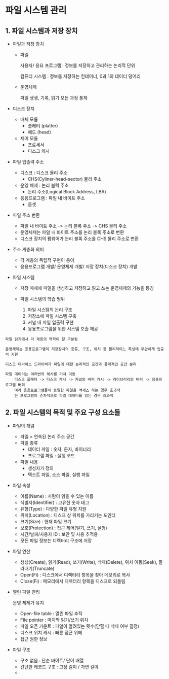 # 파일 시스템 관리
## 1. 파일 시스템과 저장 장치
- 파일과 저장 장치
  - 파일 
      
      사용자/ 응요 프로그램 : 정보를 저장하고 관리하는 논리적 단위
      
      컴퓨터 시스템 : 정보를 저장하는 컨테이너, 0과 1의 데이터 덩어리

  - 운영체제

      파일 생생, 기록, 읽기 모든 과정 통제

- 디스크 장치
  - 매체 모듈
    - 플래터 (platter)
    - 헤드 (head)
  - 제어 모듈
    - 프로세서
    - 디스크 캐시

- 파일 입출력 주소
  - 디스크 : 디스크 물리 주소
    - CHS(Cyliner-head-sector) 물리 주소
  - 운영 체제 : 논리 블럭 주소
    - 논리 주소(Logical Block Address, LBA)
  - 응용프로그램 : 파일 내 바이트 주소
    - 옵셋
  
- 파일 주소 변환

  - 파일 내 바이트 주소 -> 논리 블록 주소 -> CHS 물리 주소
  - 운영체제는 파일 내 바이트 주소를 논리 블록 주소로 변환
  - 디스크 장치의 펌웨어가 논리 블록 주소를 CHS 물리 주소로 변환

- 주소 계층화 의미
  - 각 계층의 독립적 구현이 용이
  - 응용프로그램 개발/ 운영체제 개발/ 저장 장치(디스크 장치) 개발

- 파일 시스템 
  - 저장 매체에 파일을 생성하고 저장하고 읽고 쓰는 운영체제의 기능을 통칭
  -  파일 시스템의 학습 범위
    
     1. 파일 시스템의 논리 구조 
     2. 저장소에 파일 시스템 구축
     3. 커널 내 파일 입출력 구현
     4. 응용프로그램을 위한 시스템 호출 제공

```
파일 읽기에서 각 계층의 역학이 잘 구분됨

운영체제는 응용프로그램이 저장장치의 종류, 구조, 위치 등 물리적이느 특성에 무관하게 입출력 지원

디스크 디바이스 드라이버가 파일에 대한 논리적인 공간과 물리적인 공간 분리

파일 데이터는 여러번의 복사를 거쳐 이동
    디스크 플레터 -> 디스크 캐시 -> 커널의 버퍼 캐시 -> 라이브러리의 버퍼 -> 응용프로그램 버퍼
    여러 응용프로그램들이 동일한 파일을 액세스 하는 경우 효과적
    한 프로그램이 순차적으로 파일 데이터를 읽는 경우 효과적
```

## 2. 파일 시스템의 목적 및 주요 구성 요소들
- 파일의 개념
  - 파일 = 연속된 논리 주소 공간
  - 파일 종류 
    - 데이터 파일 : 숫자, 문자, 바이너리
    - 프로그램 파일 : 실행 코드
  - 파일 내용
    - 생성자가 정의
    - 텍스트 파일, 소스 파일, 실행 파일
  
- 파일 속성
  - 이름(Name) : 사람이 읽을 수 있는 이름
  - 식별자(Identifier) : 고유한 숫자 태그
  - 유형(Type) : 다양한 파일 유형 지원
  - 위치(Location) : 디스크 상 위치를 가리키는 포인터
  - 크기(Size) : 현재 파일 크기
  - 보호(Protection) : 접근 제어(일기, 쓰기, 실행)
  - 시간/날짜/사용자 ID : 보안 및 사용 추적용
  - 모든 파일 정보는 디렉터리 구조에 저장

- 파일 연산
  - 생성(Create), 읽기(Read), 쓰기(Write), 삭제(Delete), 위치 이동(Seek), 잘라내기(Truncate)
  - Open(Fi) : 디스크에서 디렉터리 항목을 찾아 메모리로 복사
  - Close(Fi) : 메모리에서 디렉터리 항목을 디스크로 되돌림


- 열린 파일 관리

    운영 체제가 유지

  - Open-file table : 열린 파일 추적
  - File pointer : 마지막 읽기/쓰기 위치
  - 파일 오픈 카운트 : 파일이 열려있는 횟수(닫힐 때 삭제 여부 결정)
  - 디스크 위치 캐시 : 빠른 접근 위헤
  - 접근 권한 정보 

- 파일 구조
  - 구조 없음 : 단순 바이트/ 단어 배열
  - 간단한 레코드 구조 : 고정 길이 / 가변 길이
  - 